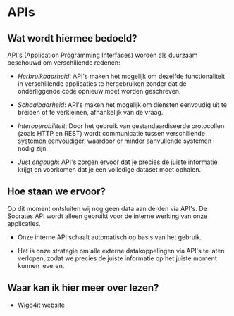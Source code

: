 # APIs

## Wat wordt hiermee bedoeld?
API's (Application Programming Interfaces) worden als duurzaam beschouwd om verschillende redenen:

- *Herbruikbaarheid*: API's maken het mogelijk om dezelfde functionaliteit in verschillende applicaties te hergebruiken zonder dat de onderliggende code opnieuw moet worden geschreven.

- *Schaalbaarheid*: API's maken het mogelijk om diensten eenvoudig uit te breiden of te verkleinen, afhankelijk van de vraag.

- *Interoperabiliteit*: Door het gebruik van gestandaardiseerde protocollen (zoals HTTP en REST) wordt communicatie tussen verschillende systemen eenvoudiger, waardoor er minder aanvullende systemen nodig zijn.

- *Just engough*: API's zorgen ervoor dat je precies de juiste informatie krijgt en voorkomen dat je een volledige dataset moet ophalen.

## Hoe staan we ervoor?

Op dit moment ontsluiten wij nog geen data aan derden via API's. De Socrates API wordt alleen gebruikt voor de interne werking van onze applicaties.

- Onze interne API schaalt automatisch op basis van het gebruik.

- Het is onze strategie om alle externe datakoppelingen via API's te laten verlopen, zodat we precies de juiste informatie op het juiste moment kunnen leveren.


## Waar kan ik hier meer over lezen?
- [Wigo4it website](https://www.wigo4it.nl/)
